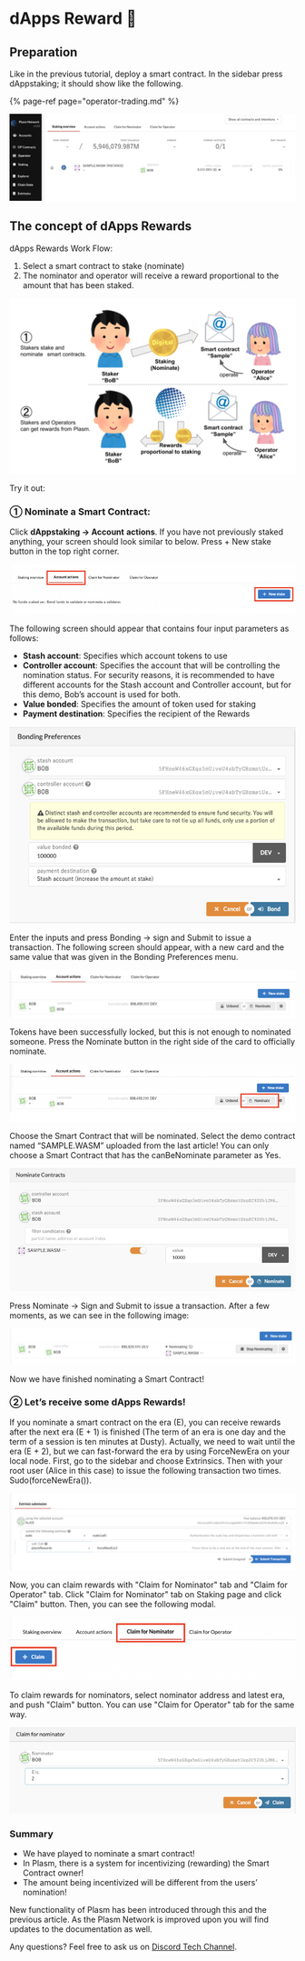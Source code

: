 # dApps Reward 🍦

## Preparation

Like in the previous tutorial, deploy a smart contract. In the sidebar press dAppstaking; it should show like the following. 

{% page-ref page="operator-trading.md" %}

![dApps Staking Board](../.gitbook/assets/screen-shot-2020-06-11-at-16.26.00.png)

## The concept of dApps Rewards

dApps Rewards Work Flow:

1. Select a smart contract to stake \(nominate\)   
2. The nominator and operator will receive a reward proportional to the amount that has been staked.

![](../.gitbook/assets/sukurnshotto-2020-05-30-160230png%20%281%29.png)

Try it out:

### ① Nominate a Smart Contract:

Click **dAppstaking -&gt; Account** **actions**. If you have not previously staked anything, your screen should look similar to below. Press + New stake button in the top right corner.


![](../.gitbook/assets/screen-shot-2020-06-11-at-16.29.20.png)

The following screen should appear that contains four input parameters as follows:

* **Stash account**: Specifies which account tokens to use
* **Controller account**: Specifies the account that will be controlling the nomination status. For security reasons, it is recommended to have different accounts for the Stash account and Controller account, but for this demo, Bob’s account is used for both.
* **Value bonded**: Specifies the amount of token used for staking
* **Payment destination**: Specifies the recipient of the Rewards

![Bonding](../.gitbook/assets/screen-shot-2020-06-11-at-16.31.22.png)

Enter the inputs and press Bonding -&gt; sign and Submit to issue a transaction. The following screen should appear, with a new card and the same value that was given in the Bonding Preferences menu.

![](../.gitbook/assets/screen-shot-2020-06-11-at-16.33.28.png)

Tokens have been successfully locked, but this is not enough to nominated someone. Press the Nominate button in the right side of the card to officially nominate.

![](../.gitbook/assets/screen-shot-2020-06-11-at-16.35.14.png)

Choose the Smart Contract that will be nominated. Select the demo contract named “SAMPLE.WASM” uploaded from the last article! You can only choose a Smart Contract that has the canBeNominate parameter as Yes.

![](../.gitbook/assets/screen-shot-2020-06-11-at-22.54.43.png)

Press Nominate -&gt; Sign and Submit to issue a transaction. After a few moments, as we can see in the following image:

![](../.gitbook/assets/screen-shot-2020-06-11-at-16.38.25.png)

Now we have finished nominating a Smart Contract!


### ② Let’s **receive some dApps Rewards**!

If you nominate a smart contract on the era \(E\), you can receive rewards after the next era \(E + 1\) is finished \(The term of an era is one day and the term of a session is ten minutes at Dusty\). Actually, we need to wait until the era \(E + 2\), but we can fast-forward the era by using ForceNewEra on your local node. First, go to the sidebar and choose Extrinsics. Then with your root user \(Alice in this case\) to issue the following transaction two times. Sudo\(forceNewEra\(\)\).

![](../.gitbook/assets/screen-shot-2020-06-11-at-21.23.53.png)

Now, you can claim rewards with "Claim for Nominator" tab and "Claim for Operator" tab. Click "Claim for Nominator" tab on Staking page and click "Claim" button. Then, you can see the following modal. 

![](../.gitbook/assets/screen-shot-2020-06-11-at-23.07.30.png)

To claim rewards for nominators, select nominator address and latest era, and push "Claim" button. You can use "Claim for Operator" tab for the same way.

![](../.gitbook/assets/screen-shot-2020-06-11-at-22.58.13.png)

### Summary <a id="summary"></a>

* We have played to nominate a smart contract!
* In Plasm, there is a system for incentivizing \(rewarding\) the Smart Contract owner!
* The amount being incentivized will be different from the users’ nomination!

New functionality of Plasm has been introduced through this and the previous article. As the Plasm Network is improved upon you will find updates to the documentation as well.

Any questions? Feel free  to ask us on [Discord Tech Channel](https://discord.gg/Z3nC9U4).

